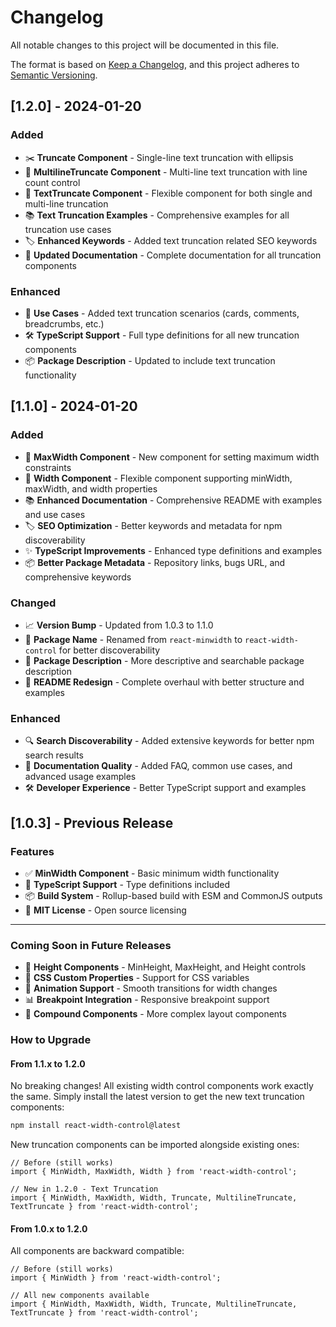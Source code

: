 # Changelog

All notable changes to this project will be documented in this file.

The format is based on [Keep a Changelog](https://keepachangelog.com/en/1.0.0/),
and this project adheres to [Semantic Versioning](https://semver.org/spec/v2.0.0.html).

## [1.2.0] - 2024-01-20

### Added
- ✂️ **Truncate Component** - Single-line text truncation with ellipsis
- 📝 **MultilineTruncate Component** - Multi-line text truncation with line count control
- 🔧 **TextTruncate Component** - Flexible component for both single and multi-line truncation
- 📚 **Text Truncation Examples** - Comprehensive examples for all truncation use cases
- 🏷️ **Enhanced Keywords** - Added text truncation related SEO keywords
- 📖 **Updated Documentation** - Complete documentation for all truncation components

### Enhanced
- 🎯 **Use Cases** - Added text truncation scenarios (cards, comments, breadcrumbs, etc.)
- 🛠️ **TypeScript Support** - Full type definitions for all new truncation components
- 📦 **Package Description** - Updated to include text truncation functionality

## [1.1.0] - 2024-01-20

### Added
- 🎯 **MaxWidth Component** - New component for setting maximum width constraints
- 🔧 **Width Component** - Flexible component supporting minWidth, maxWidth, and width properties
- 📚 **Enhanced Documentation** - Comprehensive README with examples and use cases
- 🏷️ **SEO Optimization** - Better keywords and metadata for npm discoverability
- ✨ **TypeScript Improvements** - Enhanced type definitions and examples
- 📦 **Better Package Metadata** - Repository links, bugs URL, and comprehensive keywords

### Changed
- 📈 **Version Bump** - Updated from 1.0.3 to 1.1.0
- 📝 **Package Name** - Renamed from `react-minwidth` to `react-width-control` for better discoverability
- 📝 **Package Description** - More descriptive and searchable package description
- 🎨 **README Redesign** - Complete overhaul with better structure and examples

### Enhanced
- 🔍 **Search Discoverability** - Added extensive keywords for better npm search results
- 📖 **Documentation Quality** - Added FAQ, common use cases, and advanced usage examples
- 🛠️ **Developer Experience** - Better TypeScript support and examples

## [1.0.3] - Previous Release

### Features
- ✅ **MinWidth Component** - Basic minimum width functionality
- 🔧 **TypeScript Support** - Type definitions included
- 📦 **Build System** - Rollup-based build with ESM and CommonJS outputs
- 📄 **MIT License** - Open source licensing

---

### Coming Soon in Future Releases

- 📱 **Height Components** - MinHeight, MaxHeight, and Height controls
- 🎨 **CSS Custom Properties** - Support for CSS variables
- 🔄 **Animation Support** - Smooth transitions for width changes
- 📊 **Breakpoint Integration** - Responsive breakpoint support
- 🧩 **Compound Components** - More complex layout components

### How to Upgrade

#### From 1.1.x to 1.2.0

No breaking changes! All existing width control components work exactly the same. Simply install the latest version to get the new text truncation components:

```bash
npm install react-width-control@latest
```

New truncation components can be imported alongside existing ones:

```tsx
// Before (still works)
import { MinWidth, MaxWidth, Width } from 'react-width-control';

// New in 1.2.0 - Text Truncation
import { MinWidth, MaxWidth, Width, Truncate, MultilineTruncate, TextTruncate } from 'react-width-control';
```

#### From 1.0.x to 1.2.0

All components are backward compatible:

```tsx
// Before (still works)
import { MinWidth } from 'react-width-control';

// All new components available
import { MinWidth, MaxWidth, Width, Truncate, MultilineTruncate, TextTruncate } from 'react-width-control';
```